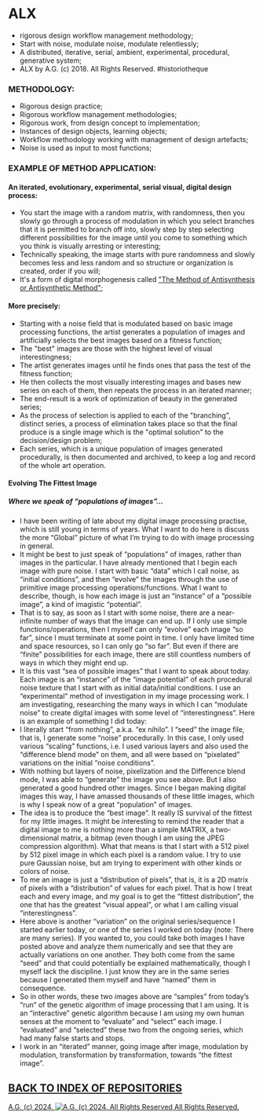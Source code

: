 # ALX
* rigorous design workflow management methodology;
* Start with noise, modulate noise, modulate relentlessly;
* A distributed, iterative, serial, ambient, experimental, procedural, generative system;
* ALX by A.G. (c) 2018. All Rights Reserved. #historiotheque

### METHODOLOGY:
* Rigorous design practice;
* Rigorous workflow management methodologies;
* Rigorous work, from design concept to implementation;
* Instances of design objects, learning objects;
* Workflow methodology working with management of design artefacts;
* Noise is used as input to most functions;

### EXAMPLE OF METHOD APPLICATION:
#### An iterated, evolutionary, experimental, serial visual, digital design process:
* You start the image with a random matrix, with randomness, then you slowly go through a process of modulation in which you select branches that it is permitted to branch off into, slowly step by step selecting different possibilities for the image until you come to something which you think is visually arresting or interesting;
* Technically speaking, the image starts with pure randomness and slowly becomes less and less random and so structure or organization is created, order if you will;
* It's a form of digital morphogenesis called ["The Method of Antisynthesis or Antisynthetic Method"](https://github.com/antiface/Antisynthesis);

#### More precisely:
- Starting with a noise field that is modulated based on basic image processing functions, the artist generates a population of images and artificially selects the best images based on a fitness function;
- The "best" images are those with the highest level of visual interestingness;
- The artist generates images until he finds ones that pass the test of the fitness function;
- He then collects the most visually interesting images and bases new series on each of them, then repeats the process in an iterated manner;
- The end-result is a work of optimization of beauty in the generated series;
- As the process of selection is applied to each of the "branching", distinct series, a process of elimination takes place so that the final produce is a single image which is the "optimal solution" to the decision/design problem;
- Each series, which is a unique population of images generated procedurally, is then documented and archived, to keep a log and record of the whole art operation.

#### Evolving The Fittest Image
##### Where we speak of “populations of images”...
* I have been writing of late about my digital image processing practise, which is still young in terms of years. What I want to do here is discuss the more “Global” picture of what I’m trying to do with image processing in general.
* It might be best to just speak of “populations” of images, rather than images in the particular. I have already mentioned that I begin each image with pure noise. I start with basic “data” which I call noise, as “initial conditions”, and then “evolve” the images through the use of primitive image processing operations/functions. What I want to describe, though, is how each image is just an “instance” of a “possible image”, a kind of imagistic “potential”.
* That is to say, as soon as I start with some noise, there are a near-infinite number of ways that the image can end up. If I only use simple functions/operations, then I myself can only “evolve” each image “so far”, since I must terminate at some point in time. I only have limited time and space resources, so I can only go “so far”. But even if there are “finite” possibilities for each image, there are still countless numbers of ways in which they might end up.
* It is this vast “sea of possible images” that I want to speak about today. Each image is an “instance” of the “image potential” of each procedural noise texture that I start with as initial data/initial conditions. I use an “experimental” method of investigation in my image processing work. I am investigating, researching the many ways in which I can “modulate noise” to create digital images with some level of “interestingness”. Here is an example of something I did today:
* I literally start “from nothing”, a.k.a. “ex nihilo”. I “seed” the image file, that is, I generate some “noise” procedurally. In this case, I only used various “scaling” functions, i.e. I used various layers and also used the “difference blend mode” on them, and all were based on “pixelated” variations on the initial “noise conditions”.
* With nothing but layers of noise, pixelization and the Difference blend mode, I was able to “generate” the image you see above. But I also generated a good hundred other images. Since I began making digital images this way, I have amassed thousands of these little images, which is why I speak now of a great “population” of images.
* The idea is to produce the “best image”. It really IS survival of the fittest for my little images. It might be interesting to remind the reader that a digital image to me is nothing more than a simple MATRIX, a two-dimensional matrix, a bitmap (even though I am using the JPEG compression algorithm). What that means is that I start with a 512 pixel by 512 pixel image in which each pixel is a random value. I try to use pure Gaussian noise, but am trying to experiment with other kinds or colors of noise.
* To me an image is just a “distribution of pixels”, that is, it is a 2D matrix of pixels with a “distribution” of values for each pixel. That is how I treat each and every image, and my goal is to get the “fittest distribution”, the one that has the greatest “visual appeal”, or what I am calling visual “interestingness”.
* Here above is another “variation” on the original series/sequence I started earlier today, or one of the series I worked on today (note: There are many series). If you wanted to, you could take both images I have posted above and analyze them numerically and see that they are actually variations on one another. They both come from the same “seed” and that could potentially be explained mathematically, though I myself lack the discipline. I just know they are in the same series because I generated them myself and have “named” them in consequence.
* So in other words, these two images above are “samples” from today’s “run” of the genetic algorithm of image processing that I am using. It is an “interactive” genetic algorithm because I am using my own human senses at the moment to “evaluate” and “select” each image. I “evaluated” and “selected” these two from the ongoing series, which had many false starts and stops.
* I work in an “iterated” manner, going image after image, modulation by modulation, transformation by transformation, towards “the fittest image”.

## [BACK TO INDEX OF REPOSITORIES](https://github.com/antiface/Index)

[A.G. (c) 2024. ![A.G. (c) 2024. All Rights Reserved](https://historiotheque.files.wordpress.com/2016/11/ag_signature_official_2015_50px_cropped.jpg) All Rights Reserved.](http://alexgagnon.com)
